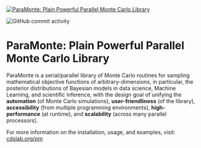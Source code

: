 [![ParaMonte: Plain Powerful Parallel Monte Carlo Library](https://www.cdslab.org/paramonte/images/paramonte.png)](https://www.cdslab.org/paramonte)  

<img alt="GitHub commit activity" src="https://img.shields.io/github/commit-activity/m/cdslaborg/paramonte?style=flat-square">

ParaMonte: Plain Powerful Parallel Monte Carlo Library
======================================================

ParaMonte is a serial/parallel library of Monte Carlo routines for sampling mathematical objective functions of arbitrary-dimensions, in particular, the posterior distributions of Bayesian models in data science, Machine Learning, and scientific inference, with the design goal of unifying the **automation** (of Monte Carlo simulations), **user-friendliness** (of the library), **accessibility** (from multiple programming environments), **high-performance** (at runtime), and **scalability** (across many parallel processors).

For more information on the installation, usage, and examples, visit: [cdslab.org/pm](https://www.cdslab.org/paramonte)
